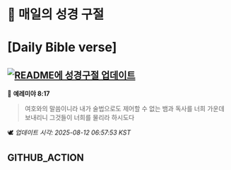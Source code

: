 # 🙏 매일의 성경 구절
# [Daily Bible verse]
## [![README에 성경구절 업데이트](https://github.com/DONGSUKA/first_test/actions/workflows/update-readme-bible.yml/badge.svg)](https://github.com/DONGSUKA/first_test/actions/workflows/update-readme-bible.yml)
<!-- START_BIBLE_VERSE -->
📖 **예레미야 8:17**
> 여호와의 말씀이니라 내가 술법으로도 제어할 수 없는 뱀과 독사를 너희 가운데 보내리니 그것들이 너희를 물리라 하시도다

🕊️ _업데이트 시각: 2025-08-12 06:57:53 KST_
  <!-- END_BIBLE_VERSE -->
## GITHUB_ACTION
